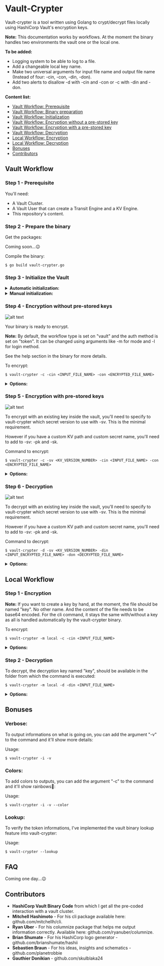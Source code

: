 # Vault-Crypter
Vault-crypter is a tool written using Golang to crypt/decrypt files locally using HashiCorp Vault's encryption keys.

**Note:** This documentation works by workflows. At the moment the binary handles two environments the vault one or the local one.

**To be added:** 
* Logging system to be able to log to a file.
* Add a changeable local key name.
* Make two universal arguments for input file name and output file name (Instead of four: -cin, -con, -din, -don).
* Add two alerts to disallow -d with -cin and -con or -c with -din and -don.

**Content list:**
* [Vault Workflow: Prerequisite](#vault-prerequisite)
* [Vault Workflow: Binary preparation](#vault-binary)
* [Vault Workflow: Initialization](#vault-init)
* [Vault Workflow: Encryption without a pre-stored key](#vault-encryption)
* [Vault Workflow: Encryption with a pre-stored key](#vault-encryption-key)
* [Vault Workflow: Decryption](#vault-decryption)
* [Local Workflow: Encryption](#local-encryption)
* [Local Workflow: Decryption](#local-decryption)
* [Bonuses](#bonuses)
* [Contributors](#contributors)

## <a name="vault"></a>Vault Workflow

### <a name="vault-prerequisite"></a>Step 1 - Prerequisite

You'll need:
* A Vault Cluster.
* A Vault User that can create a Transit Engine and a KV Engine. 
* This repository's content.

### <a name="vault-binary"></a>Step 2 - Prepare the binary

Get the packages:

Coming soon...:wink:

Compile the binary:
```
$ go build vault-crypter.go
```

### <a name="vault-init"></a>Step 3 - Initialize the Vault

<details><summary><b>Automatic initialization:</b></summary>

The KV Engine, the Transit Engine and the key generation will be handle here automatically by the Vault-Crypter binary.

Three authentification methods are supported: token, userpass, approle.

Here is the list of the environment variables to provide vault-crypter with Vault connection information:

**Note:** All original Vault client environment variable should be compatible, however not all have been tested...

* VAULT_ADDR - REQUIRED - Must be the Vault cluster active node - Format: https://FQDN:8200
* VAULT_CACERT - CA can be specified to verify vault https certificate
* VAULT_SKIP_VERIFY - To avoid ssl verification
* VAULT_NAMESPACE - To set the namespace
* VAULT_TOKEN - If you are using the token auth method on Vault
* VAULT_ROLE_ID - If you are using the approle auth method on Vault
* VAULT_SECRET_ID - If you are using the approle auth method on Vault
* VAULT_USERNAME - If you are using the userpass auth method on Vault
* VAULT_PASSWORD - If you are using the userpass auth method on Vault

The first step is to set the VAULT_ADDR and the VAULT_CACERT if needed:

```
$ export VAULT_ADDR="https://VAULT_DOMAIN/"
```
	
Then export the variable with the user info to create the transit and KV engine:
```
$ export VAULT_TOKEN="s.XXXXXXXXXXXXXXXXXXXX"
```

Then use vault-crypter to init the vault environment:
```
$ vault-crypter -i
```
</details>

<details><summary><b>Manual initialization:</b></summary>

Log in to the vault and add:
* A KV engine version 2. You'll then need to use the argument "-pk" to specify the name to vault-crypter.
* A Transit engine. Same here with the argument "-pt".
* An "Encryption Key" using the "aes256-gcm96" type. Same here with the argument "-kt".

**Note:** For more details about the arguments, see the help section in the binary.
</details>

### <a name="vault-encryption"></a>Step 4 - Encryption without pre-stored keys
![alt text](docs/Vault_Workflow_-_Encryption_without_an_existing_key.png "Encryption without pre-stored keys")

Your binary is ready to encrypt.

**Note:** By default, the workflow type is set on "vault" and the auth method is set on "token". It can be changed using arguments like -m for mode and -l for login method. 

See the help section in the binary for more details.

To encrypt:
```
$ vault-crypter -c -cin <INPUT_FILE_NAME> -con <ENCRYPTED_FILE_NAME>
```

<details><summary><b>Options:</b></summary>

Generally available arguments (not required):
* -l: The Vault auth login method available are: token, userpass, approle (default "token").
* -m: Mode to be used, can be local or vault (default "vault").

Required arguments:
* -c: To crypt file or binary.

Optional arguments (not required):
* -pt: Add a custom path for the transit engine (default "vault-crypter-transit").
* -kt: Key name for the transit engine (default "key").
* -pk: Add a custom path for the kv engine (default "vault-crypter-kv").
* -sk: Secret name for the stored wrapped key in the kv engine (default "transit-key").
* -p: Add a path to retrieve and create crypted and decrypt files. Works with -cin & -con Don't forget the / at the end ! (default "./").
* -cin: Add a crypt input file name without a path, just the name ! (default "input").
* -con: Add a crypt output file name without a path, just the name ! (default "encryptedfile").

</details>

### <a name="vault-encryption-key"></a>Step 5 - Encryption with pre-stored keys
![alt text](docs/Vault_Workflow_-_Encryption_with_an_existing_key.png "Encryption with pre-stored keys")

To encrypt with an existing key inside the vault, you'll need to specify to vault-crypter which secret version to use with -sv.
This is the minimal requirement. 

However if you have a custom KV path and custom secret name, you'll need to add to -sv: -pk and -sk.

Command to encrypt:
```
$ vault-crypter -c -sv <KV_VERSION_NUMBER> -cin <INPUT_FILE_NAME> -con <ENCRYPTED_FILE_NAME>
```

<details><summary><b>Options:</b></summary>

Generally available arguments (not required):
* -l: The Vault auth login method available are: token, userpass, approle (default "token").
* -m: Mode to be used, can be local or vault (default "vault").

Required arguments:
* -c: To crypt file or binary.
* -sv: Version number for the stored wrapped key in the kv engine.

Optional arguments (not required):
* -pt: Add a custom path for the transit engine (default "vault-crypter-transit").
* -kt: Key name for the transit engine (default "key").
* -pk: Add a custom path for the kv engine (default "vault-crypter-kv").
* -sk: Secret name for the stored wrapped key in the kv engine (default "transit-key").
* -p: Add a path to retrieve and create crypted and decrypt files. Works with -cin & -con Don't forget the / at the end ! (default "./").
* -cin: Add a crypt input file name without a path, just the name ! (default "input").
* -con: Add a crypt output file name without a path, just the name ! (default "encryptedfile").

</details>

### <a name="vault-decryption"></a>Step 6 - Decryption
![alt text](docs/Vault_Workflow_-_Decryption.png "Decryption")

To decrypt with an existing key inside the vault, you'll need to specify to vault-crypter which secret version to use with -sv.
This is the minimal requirement. 

However if you have a custom KV path and custom secret name, you'll need to add to -sv: -pk and -sk.

Command to decrypt:
```
$ vault-crypter -d -sv <KV_VERSION_NUMBER> -din <INPUT_ENCRYPTED_FILE_NAME> -don <DECRYPTED_FILE_NAME>
```

<details><summary><b>Options:</b></summary>

Generally available arguments (not required):
* -l: The Vault auth login method available are: token, userpass, approle (default "token").
* -m: Mode to be used, can be local or vault (default "vault").

Required arguments:
* -d: To decrypt file or binary.
* -sv: Version number for the stored wrapped key in the kv engine.

Optional arguments (not required):
* -pt: Add a custom path for the transit engine (default "vault-crypter-transit").
* -kt: Key name for the transit engine (default "key").
* -pk: Add a custom path for the kv engine (default "vault-crypter-kv").
* -sk: Secret name for the stored wrapped key in the kv engine (default "transit-key").
* -p: Add a path to retrieve and create crypted and decrypt files. Works with -din & -don Don't forget the / at the end ! (default "./").
* -din: Add a decrypt input file name without a path, just the name ! (default "encryptedfile").
* -don: Add a decrypt output file name without a path, just the name ! (default "decryptedfile").

</details>

## <a name="local"></a>Local Workflow

### <a name="local-encryption"></a>Step 1 - Encryption

**Note:** If you want to create a key by hand, at the moment, the file should be named "key". No other name. And the content of the file needs to be base64 encoded. For the cli command, it stays the same with/without a key as all is handled automatically by the vault-crypter binary.

To encrypt:
```
$ vault-crypter -m local -c -cin <INPUT_FILE_NAME>
```

<details><summary><b>Options:</b></summary>

Required arguments:
* -m: Mode to be used, can be local or vault (default "vault").
* -c: To crypt file or binary.

Optional arguments (not required):
* -p: Add a path to retrieve and create crypted and decrypt files. Works with -cin & -con Don't forget the / at the end ! (default "./").
* -cin: Add a crypt input file name without a path, just the name ! (default "input").
* -con: Add a crypt output file name without a path, just the name ! (default "encryptedfile").

</details>

### <a name="local-decryption"></a>Step 2 - Decryption

To decrypt, the decryption key named "key", should be available in the folder from which the command is executed:
```
$ vault-crypter -m local -d -din <INPUT_FILE_NAME>
```

<details><summary><b>Options:</b></summary>

Required arguments:
* -m: Mode to be used, can be local or vault (default "vault").
* -d: To decrypt file or binary.

Optional arguments (not required):
* -p: Add a path to retrieve and create crypted and decrypt files. Works with -din & -don Don't forget the / at the end ! (default "./").
* -din: Add a decrypt input file name without a path, just the name ! (default "encryptedfile").
* -don: Add a decrypt output file name without a path, just the name ! (default "decryptedfile").

</details>

## <a name="Bonuses"></a>Bonuses

### Verbose:

To output informations on what is going on, you can add the argument "-v" to the command and it'll show more details:

Usage:
```
$ vault-crypter -i -v
```

### Colors:

To add colors to outputs, you can add the argument "-c" to the command and it'll show rainbows:rainbow::

Usage:
```
$ vault-crypter -i -v --color
```

### Lookup:

To verify the token informations, I've implemented the vault binary lookup feature into vault-crypter:

Usage:
```
$ vault-crypter --lookup
```

## FAQ

Coming one day...:wink:

## <a name="contributors"></a>Contributors
* **HashiCorp Vault Binary Code** from which I get all the pre-coded interaction with a vault cluster.
* **Mitchell Hashimoto** - For his cli package available here: github.com/mitchellh/cli.
* **Ryan Uber** - For his columnize package that helps me output information correctly. Available here: github.com/ryanuber/columnize.
* **Brian Shumate** - For his HashiCorp logo generator - github.com/brianshumate/hashii
* **Sebastien Braun** - For his ideas, insights and schematics - github.com/planetrobbie
* **Gauthier Donikian** - github.com/skulblaka24
